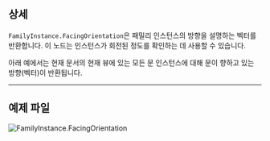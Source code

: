 ## 상세
`FamilyInstance.FacingOrientation`은 패밀리 인스턴스의 방향을 설명하는 벡터를 반환합니다. 이 노드는 인스턴스가 회전된 정도를 확인하는 데 사용할 수 있습니다.

아래 예에서는 현재 문서의 현재 뷰에 있는 모든 문 인스턴스에 대해 문이 향하고 있는 방향(벡터)이 반환됩니다.
___
## 예제 파일

![FamilyInstance.FacingOrientation](./Revit.Elements.FamilyInstance.FacingOrientation_img.jpg)
